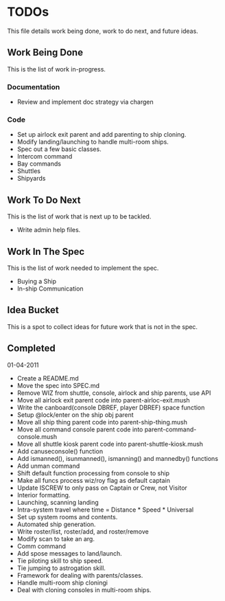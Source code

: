 # TODOs

This file details work being done, work to do next, and future ideas.

## Work Being Done

This is the list of work in-progress.

### Documentation

* Review and implement doc strategy via chargen

### Code
* Set up airlock exit parent and add parenting to ship cloning.
* Modify landing/launching to handle multi-room ships.
* Spec out a few basic classes.
* Intercom command
* Bay commands
* Shuttles
* Shipyards

## Work To Do Next

This is the list of work that is next up to be tackled.

* Write admin help files.

## Work In The Spec

This is the list of work needed to implement the spec.

* Buying a Ship
* In-ship Communication

## Idea Bucket

This is a spot to collect ideas for future work that is not in the spec.

## Completed

01-04-2011

* Create a README.md
* Move the spec into SPEC.md
* Remove WIZ from shuttle, console, airlock and ship parents, use API
* Move all airlock exit parent code into parent-airloc-exit.mush
* Write the canboard(console DBREF, player DBREF) space function
* Setup @lock/enter on the ship obj parent
* Move all ship thing parent code into parent-ship-thing.mush
* Move all command console parent code into parent-command-console.mush
* Move all shuttle kiosk parent code into parent-shuttle-kiosk.mush
* Add canuseconsole() function
* Add ismanned(), isunmanned(), ismanning() and mannedby() functions
* Add unman command
* Shift default function processing from console to ship
* Make all funcs process wiz/roy flag as default captain
* Update ISCREW to only pass on Captain or Crew, not Visitor
* Interior formatting.
* Launching, scanning landing
* Intra-system travel where time = Distance * Speed * Universal
* Set up system rooms and contents.
* Automated ship generation.
* Write roster/list, roster/add, and roster/remove
* Modify scan to take an arg.
* Comm command
* Add spose messages to land/launch.
* Tie piloting skill to ship speed.
* Tie jumping to astrogation skill. 
* Framework for dealing with parents/classes.
* Handle multi-room ship cloningi
* Deal with cloning consoles in multi-room ships.

